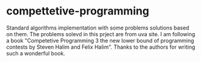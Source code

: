 # compettetive-programming
Standard algorithms implementation with some problems solutions based on them.
The problems solevd in this prject are from uva site.
I am following a book "Competetive Programming 3 the new lower bound of programming contests by Steven Halim and Felix Halim".
Thanks to the authors for writing such a wonderful book.

